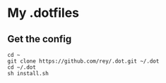 # My .dotfiles

## Get the config

    cd ~
    git clone https://github.com/rey/.dot.git ~/.dot
    cd ~/.dot
    sh install.sh

